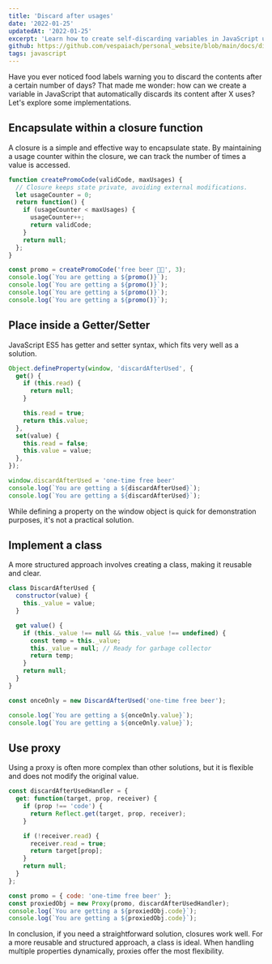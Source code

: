 ```yaml
---
title: 'Discard after usages'
date: '2022-01-25'
updatedAt: '2022-01-25'
excerpt: 'Learn how to create self-discarding variables in JavaScript using closures, classes, proxies, and more. Explore practical implementations for managing variable usage limits effectively.'
github: https://github.com/vespaiach/personal_website/blob/main/docs/discard-after-usages.md
tags: javascript
---
```


Have you ever noticed food labels warning you to discard the contents after a certain number of days? That made me wonder: how can we create a variable in JavaScript that automatically discards its content after X uses? Let's explore some implementations.

## Encapsulate within a closure function

A closure is a simple and effective way to encapsulate state. By maintaining a usage counter within the closure, we can track the number of times a value is accessed.

```javascript
function createPromoCode(validCode, maxUsages) {
  // Closure keeps state private, avoiding external modifications.
  let usageCounter = 0;
  return function() {
    if (usageCounter < maxUsages) { 
      usageCounter++;
      return validCode;
    }
    return null;
  };
}

const promo = createPromoCode('free beer 🍻😆', 3);
console.log(`You are getting a ${promo()}`);
console.log(`You are getting a ${promo()}`);
console.log(`You are getting a ${promo()}`);
console.log(`You are getting a ${promo()}`);
```

## Place inside a Getter/Setter

JavaScript ES5 has getter and setter syntax, which fits very well as a solution.

```javascript
Object.defineProperty(window, 'discardAfterUsed', {
  get() {
    if (this.read) {
      return null;
    }

    this.read = true;
    return this.value;
  },
  set(value) {
    this.read = false;
    this.value = value;
  },
});

window.discardAfterUsed = 'one-time free beer'
console.log(`You are getting a ${discardAfterUsed}`);
console.log(`You are getting a ${discardAfterUsed}`);
```

While defining a property on the window object is quick for demonstration purposes, it's not a practical solution.

## Implement a class

A more structured approach involves creating a class, making it reusable and clear.

```javascript
class DiscardAfterUsed {
  constructor(value) {
    this._value = value;
  }

  get value() {
    if (this._value !== null && this._value !== undefined) {
      const temp = this._value;
      this._value = null; // Ready for garbage collector
      return temp;
    }
    return null;
  }
}

const onceOnly = new DiscardAfterUsed('one-time free beer');

console.log(`You are getting a ${onceOnly.value}`);
console.log(`You are getting a ${onceOnly.value}`);
```

## Use proxy

Using a proxy is often more complex than other solutions, but it is flexible and does not modify the original value.

```javascript
const discardAfterUsedHandler = {
  get: function(target, prop, receiver) {
    if (prop !== 'code') {
      return Reflect.get(target, prop, receiver);
    }

    if (!receiver.read) {
      receiver.read = true;
      return target[prop];
    }
    return null; 
  }
};

const promo = { code: 'one-time free beer' };
const proxiedObj = new Proxy(promo, discardAfterUsedHandler);
console.log(`You are getting a ${proxiedObj.code}`);
console.log(`You are getting a ${proxiedObj.code}`);
```

In conclusion, if you need a straightforward solution, closures work well. For a more reusable and structured approach, a class is ideal. When handling multiple properties dynamically, proxies offer the most flexibility.